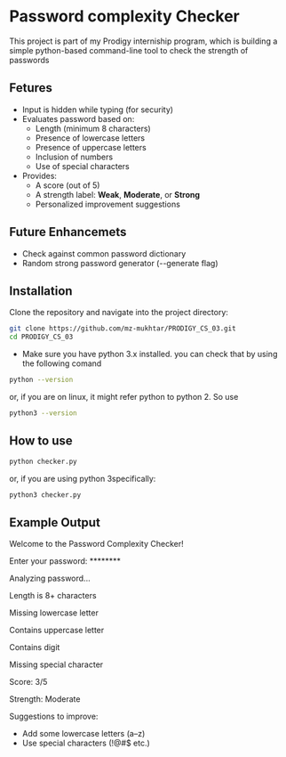 # Password complexity Checker

This project is part of my Prodigy interniship program, which is building a simple python-based command-line tool to check the strength of passwords

## Fetures


- Input is hidden while typing (for security)
- Evaluates password based on:
  - Length (minimum 8 characters)
  - Presence of lowercase letters
  - Presence of uppercase letters
  - Inclusion of numbers
  - Use of special characters
- Provides:
  - A score (out of 5)
  - A strength label: **Weak**, **Moderate**, or **Strong**
  - Personalized improvement suggestions

## Future Enhancemets
- Check against common password dictionary
- Random strong password generator (--generate flag)


## Installation

Clone the repository and navigate into the project directory:

```bash
git clone https://github.com/mz-mukhtar/PRODIGY_CS_03.git
cd PRODIGY_CS_03
```
- Make sure you have python 3.x installed. you can check that by using the following comand
```bash
python --version
```
or, if you are on linux, it might refer python to python 2. So use

```bash
python3 --version
```
## How to use
```bash 
python checker.py
```
or, if you are using python 3specifically: 

```bash
python3 checker.py
```
## Example Output
Welcome to the Password Complexity Checker!

Enter your password: ********

Analyzing password...

Length is 8+ characters

Missing lowercase letter

Contains uppercase letter

Contains digit

Missing special character

Score: 3/5

Strength: Moderate

 Suggestions to improve:
- Add some lowercase letters (a–z)
- Use special characters (!@#$ etc.)

